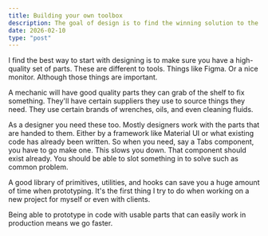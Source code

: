 ```yaml
---
title: Building your own toolbox
description: The goal of design is to find the winning solution to the problem your given. The only way to do that is try lots of ideas and get lots of feedback - fast.
date: 2026-02-10
type: "post"
---
```


I find the best way to start with designing is to make sure you have a high-quality set of parts.
These are different to tools. Things like Figma. Or a nice monitor. Although those things are important.

A mechanic will have good quality parts they can grab of the shelf to fix something.
They'll have certain suppliers they use to source things they need.
They use certain brands of wrenches, oils, and even cleaning fluids.

As a designer you need these too.
Mostly designers work with the parts that are handed to them. Either by a framework like Material UI or what existing code has already been written.
So when you need, say a Tabs component, you have to go make one. This slows you down. That component should exist already. You should be able to slot something in to solve such as common problem.

A good library of primitives, utilities, and hooks can save you a huge amount of time when prototyping.
It's the first thing I try to do when working on a new project for myself or even with clients.

Being able to prototype in code with usable parts that can easily work in production means we go faster.
